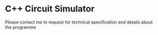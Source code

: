 # C++ Circuit Simulator

Please contact me to request for technical specification and details about the programme
